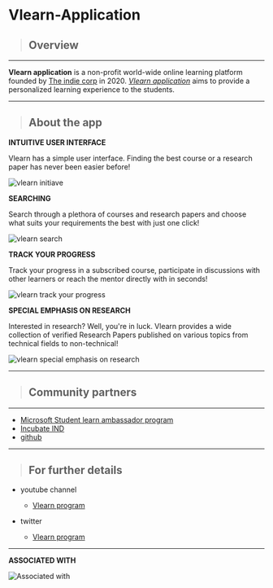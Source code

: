 # Vlearn-Application
>## Overview
---
**Vlearn application** is a non-profit world-wide online learning platform founded by [The indie corp](https://www.theindiecorp.com/) in 2020. 
[_Vlearn application_](https://www.theindiecorp.com/vlearn.html) aims to provide a personalized learning experience to the students.

 ---
 >## About the app 

 **INTUITIVE USER INTERFACE**

Vlearn has a simple user interface. Finding the best course or a research paper has never been easier before!

![vlearn initiave](https://www.theindiecorp.com/uploads/1/2/0/1/120194425/editor/home-screen.png?1591642751)

 **SEARCHING**

Search through a plethora of courses and research papers and choose what suits your requirements the best with just one click!

![vlearn search](https://www.theindiecorp.com/uploads/1/2/0/1/120194425/published/search-courses.png?1591642972)

**TRACK YOUR PROGRESS**

Track your progress in a subscribed course, participate in discussions with other learners or reach the mentor directly with in seconds!

![vlearn track your progress](https://www.theindiecorp.com/uploads/1/2/0/1/120194425/published/subscribed-course.png?1591643232)

**SPECIAL EMPHASIS ON RESEARCH**

Interested in research? Well, you're in luck. Vlearn provides a wide collection of verified Research Papers published on various topics from technical fields to non-technical!

![vlearn special emphasis on research](https://www.theindiecorp.com/uploads/1/2/0/1/120194425/published/research-paper-bought.png?1591644144)


 ---
  >## Community partners
 ---
 * [Microsoft Student learn ambassador program](https://studentambassadors.microsoft.com/en-us)
 * [Incubate IND](incubateind.com)
 * [github](github.com)

  
 ---
>## For further details
* youtube channel
   * [Vlearn program](https://www.youtube.com/channel/UCJybzDpvFnxaNQMv0jjEpaA)
   
* twitter 
   * [Vlearn program](https://twitter.com/vlearnprogram) 

---
**ASSOCIATED WITH**

![Associated with](https://www.theindiecorp.com/uploads/1/2/0/1/120194425/published/msp.png?1591676945)
